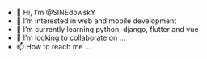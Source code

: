 - 👋 Hi, I’m @SINEdowskY
- 👀 I’m interested in web and mobile development
- 🌱 I’m currently learning python, django, flutter and vue
- 💞️ I’m looking to collaborate on ...
- 📫 How to reach me ...

<!---
SINEdowskY/SINEdowskY is a ✨ special ✨ repository because its `README.md` (this file) appears on your GitHub profile.
You can click the Preview link to take a look at your changes.
--->
